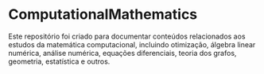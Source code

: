# ComputationalMathematics
Este repositório foi criado para documentar conteúdos relacionados aos estudos da matemática computacional, incluindo otimização, álgebra linear numérica, análise numérica, equações diferenciais, teoria dos grafos, geometria, estatística e outros.
